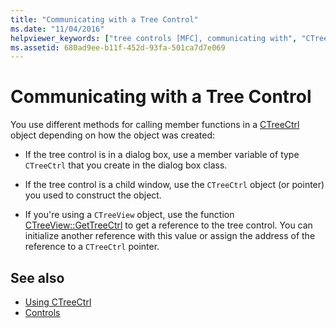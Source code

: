 ```yaml
---
title: "Communicating with a Tree Control"
ms.date: "11/04/2016"
helpviewer_keywords: ["tree controls [MFC], communicating with", "CTreeCtrl class [MFC], calling member functions", "communications, tree controls", "tree controls"]
ms.assetid: 680ad9ee-b11f-452d-93fa-501ca7d7e069
---
```

# Communicating with a Tree Control

You use different methods for calling member functions in a [CTreeCtrl](../mfc/reference/ctreectrl-class.md) object depending on how the object was created:

- If the tree control is in a dialog box, use a member variable of type `CTreeCtrl` that you create in the dialog box class.

- If the tree control is a child window, use the `CTreeCtrl` object (or pointer) you used to construct the object.

- If you're using a `CTreeView` object, use the function [CTreeView::GetTreeCtrl](../mfc/reference/ctreeview-class.md#gettreectrl) to get a reference to the tree control. You can initialize another reference with this value or assign the address of the reference to a `CTreeCtrl` pointer.

## See also

- [Using CTreeCtrl](../mfc/using-ctreectrl.md)
- [Controls](../mfc/controls-mfc.md)
